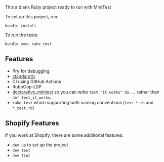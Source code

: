 This a blank Ruby project ready to run with MiniTest

To set up this project, run:

```
bundle install
```

To run the tests:

```
bundle exec rake test
```

## Features

- Pry for debugging
- [standardrb](https://github.com/testdouble/standard)
- CI using GitHub Actions
- RuboCop-LSP
- [declarative_minitest](https://github.com/peterzhu2118/declarative_minitest) so you can write `test "it works" do...` rather than `def test_it_works`.
- `rake test` which supporting both naming conventions (`test_*.rb` and `*_test.rb`)

## Shopify Features

If you work at Shopify, there are some additional features:

- `dev up` to set up the project
- `dev test`
- `dev lint`
